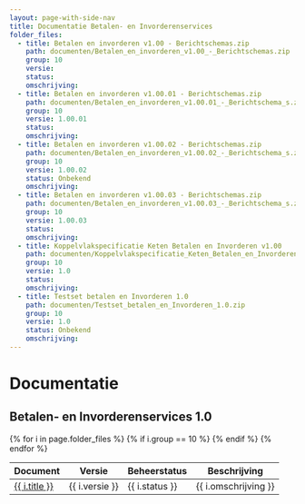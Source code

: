 ```yaml
---
layout: page-with-side-nav
title: Documentatie Betalen- en Invorderenservices
folder_files:
  - title: Betalen en invorderen v1.00 - Berichtschemas.zip
    path: documenten/Betalen_en_invorderen_v1.00_-_Berichtschemas.zip
    group: 10
    versie: 
    status: 
    omschrijving: 
  - title: Betalen en invorderen v1.00.01 - Berichtschemas.zip
    path: documenten/Betalen_en_invorderen_v1.00.01_-_Berichtschema_s.zip
    group: 10
    versie: 1.00.01
    status: 
    omschrijving: 
  - title: Betalen en invorderen v1.00.02 - Berichtschemas.zip
    path: documenten/Betalen_en_invorderen_v1.00.02_-_Berichtschema_s.zip
    group: 10
    versie: 1.00.02
    status: Onbekend
    omschrijving: 
  - title: Betalen en invorderen v1.00.03 - Berichtschemas.zip
    path: documenten/Betalen_en_invorderen_v1.00.03_-_Berichtschema_s.zip
    group: 10
    versie: 1.00.03
    status: 
    omschrijving: 
  - title: Koppelvlakspecificatie Keten Betalen en Invorderen v1.00
    path: documenten/Koppelvlakspecificatie_Keten_Betalen_en_Invorderen_v1.00.pdf
    group: 10
    versie: 1.0
    status: 
    omschrijving: 
  - title: Testset betalen en Invorderen 1.0
    path: documenten/Testset_betalen_en_Invorderen_1.0.zip
    group: 10
    versie: 1.0
    status: Onbekend
    omschrijving: 
---
```


# Documentatie

## Betalen- en Invorderenservices 1.0

<table>
	<thead>
		<tr>
			<th>Document</th><th>Versie</th><th>Beheerstatus</th><th>Beschrijving</th>
		</tr>
	</thead>
	<tbody>
		{% for i in page.folder_files %}
			{% if i.group == 10 %} 
				<tr>
					<td>
					  <a href="{{ i.path | base_url }}">
						{{ i.title }}
					  </a>
					</td>
					<td>{{ i.versie }}</td>
					<td>{{ i.status }}</td>
					<td>{{ i.omschrijving }}</td>
				</tr>
			{% endif %} 
		{% endfor %}
	</tbody>
</table>
